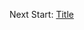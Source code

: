 Next Start: 
[Title](https://gale.udemy.com/course/elasticsearch-complete-guide/learn/lecture/16288110#questions/17940572)


